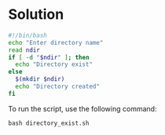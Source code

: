 # Solution

```bash
#!/bin/bash
echo "Enter directory name"
read ndir
if [ -d "$ndir" ]; then
  echo "Directory exist"
else
  $(mkdir $ndir)
  echo "Directory created"
fi
```

To run the script, use the following command:

```
bash directory_exist.sh
```
